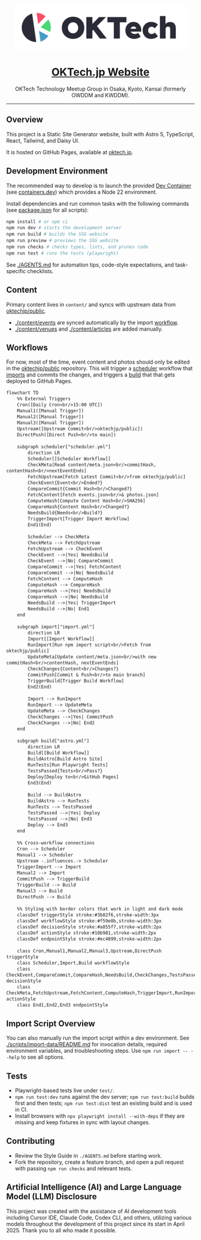 <div align="center">
  <a href="https://oktech.jp">
    <img src="./src/assets/OKTech-logo-auto.svg" alt="OKTech.jp logo" height="120" />
  </a>

<h1>
  <a href="https://oktech.jp">OKTech.jp Website</a>
</h1>
  <p>OKTech Technology Meetup Group in Osaka, Kyoto, Kansai (formerly OWDDM and KWDDM).</p>
</div>

---

## Overview

This project is a Static Site Generator website, built with Astro 5, TypeScript, React, Tailwind, and Daisy UI.

It is hosted on GitHub Pages, available at [oktech.jp](https://oktech.jp).

## Development Environment

The recommended way to develop is to launch the provided [Dev Container](.devcontainer/devcontainer.json) (see [containers.dev](https://containers.dev/)) which provides a Node 22 environment.

Install dependencies and run common tasks with the following commands (see [package.json](./package.json) for all scripts):

```bash
npm install # or npm ci
npm run dev # starts the development server
npm run build # builds the SSG website
npm run preview # previews the SSG website
npm run checks # checks types, lints, and prunes code
npm run test # runs the tests (playwright)
```

See [./AGENTS.md](./AGENTS.md) for automation tips, code-style expectations, and task-specific checklists.

## Content

Primary content lives in `content/` and syncs with upstream data from [oktechjp/public](https://github.com/oktechjp/public).

- [./content/events](./content/events) are synced automatically by the import [workflow](#workflows).
- [./content/venues](./content/venues) and [./content/articles](./content/articles) are added manually.

## Workflows

For now, most of the time, event content and photos should only be edited in the [oktechjp/public](https://github.com/oktechjp/public) repository. This will trigger a [scheduler](.github/workflows/scheduler.yml) workflow that [imports](.github/workflows/import.yml) and commits the changes, and triggers a [build](.github/workflows/astro.yml) that that gets deployed to GitHub Pages.

```mermaid
flowchart TD
    %% External Triggers
    Cron([Daily Cron<br/>15:00 UTC])
    Manual1([Manual Trigger])
    Manual2([Manual Trigger])
    Manual3([Manual Trigger])
    Upstream([Upstream Commit<br/>oktechjp/public])
    DirectPush([Direct Push<br/>to main])

    subgraph scheduler["scheduler.yml"]
        direction LR
        Scheduler[[Scheduler Workflow]]
        CheckMeta[Read content/meta.json<br/>commitHash, contentHash<br/>nextEventEnds]
        FetchUpstream[Fetch Latest Commit<br/>from oktechjp/public]
        CheckEvent{Event<br/>Ended?}
        CompareCommit{Commit Hash<br/>Changed?}
        FetchContent[Fetch events.json<br/>& photos.json]
        ComputeHash[Compute Content Hash<br/>SHA256]
        CompareHash{Content Hash<br/>Changed?}
        NeedsBuild{Needs<br/>Build?}
        TriggerImport[Trigger Import Workflow]
        End1(End)

        Scheduler --> CheckMeta
        CheckMeta --> FetchUpstream
        FetchUpstream --> CheckEvent
        CheckEvent -->|Yes| NeedsBuild
        CheckEvent -->|No| CompareCommit
        CompareCommit -->|Yes| FetchContent
        CompareCommit -->|No| NeedsBuild
        FetchContent --> ComputeHash
        ComputeHash --> CompareHash
        CompareHash -->|Yes| NeedsBuild
        CompareHash -->|No| NeedsBuild
        NeedsBuild -->|Yes| TriggerImport
        NeedsBuild -->|No| End1
    end

    subgraph import["import.yml"]
        direction LR
        Import[[Import Workflow]]
        RunImport[Run npm import script<br/>Fetch from oktechjp/public]
        UpdateMeta[Update content/meta.json<br/>with new commitHash<br/>contentHash, nextEventEnds]
        CheckChanges{Content<br/>Changes?}
        CommitPush[Commit & Push<br/>to main branch]
        TriggerBuild[Trigger Build Workflow]
        End2(End)

        Import --> RunImport
        RunImport --> UpdateMeta
        UpdateMeta --> CheckChanges
        CheckChanges -->|Yes| CommitPush
        CheckChanges -->|No| End2
    end

    subgraph build["astro.yml"]
        direction LR
        Build[[Build Workflow]]
        BuildAstro[Build Astro Site]
        RunTests[Run Playwright Tests]
        TestsPassed{Tests<br/>Pass?}
        Deploy[Deploy to<br/>GitHub Pages]
        End3(End)

        Build --> BuildAstro
        BuildAstro --> RunTests
        RunTests --> TestsPassed
        TestsPassed -->|Yes| Deploy
        TestsPassed -->|No| End3
        Deploy --> End3
    end

    %% Cross-workflow connections
    Cron --> Scheduler
    Manual1 --> Scheduler
    Upstream -.influences.-> Scheduler
    TriggerImport --> Import
    Manual2 --> Import
    CommitPush --> TriggerBuild
    TriggerBuild --> Build
    Manual3 --> Build
    DirectPush --> Build

    %% Styling with border colors that work in light and dark mode
    classDef triggerStyle stroke:#3b82f6,stroke-width:3px
    classDef workflowStyle stroke:#f59e0b,stroke-width:3px
    classDef decisionStyle stroke:#a855f7,stroke-width:2px
    classDef actionStyle stroke:#10b981,stroke-width:2px
    classDef endpointStyle stroke:#ec4899,stroke-width:2px

    class Cron,Manual1,Manual2,Manual3,Upstream,DirectPush triggerStyle
    class Scheduler,Import,Build workflowStyle
    class CheckEvent,CompareCommit,CompareHash,NeedsBuild,CheckChanges,TestsPassed decisionStyle
    class CheckMeta,FetchUpstream,FetchContent,ComputeHash,TriggerImport,RunImport,UpdateMeta,CommitPush,TriggerBuild,BuildAstro,RunTests,Deploy actionStyle
    class End1,End2,End3 endpointStyle
```

## Import Script Overview

You can also manually run the import script within a dev environment. See
[./scripts/import-data/README.md](./scripts/import-data/README.md) for invocation details, required environment variables, and troubleshooting steps. Use `npm run import -- --help` to see all options.

## Tests

- Playwright-based tests live under `test/`.
- `npm run test:dev` runs against the dev server; `npm run test:build` builds first and then tests; `npm run test:dist` test an existing build and is used in CI.
- Install browsers with `npx playwright install --with-deps` if they are missing and keep fixtures in sync with layout changes.

## Contributing

- Review the Style Guide in `./AGENTS.md` before starting work.
- Fork the repository, create a feature branch, and open a pull request with passing `npm run checks` and relevant tests.

## Artificial Intelligence (AI) and Large Language Model (LLM) Disclosure

This project was created with the assistance of AI development tools including Cursor IDE, Claude Code, Codex CLI, and others, utilizing various models throughout the development of this project since its start in April 2025. Thank you to all who made it possible.
